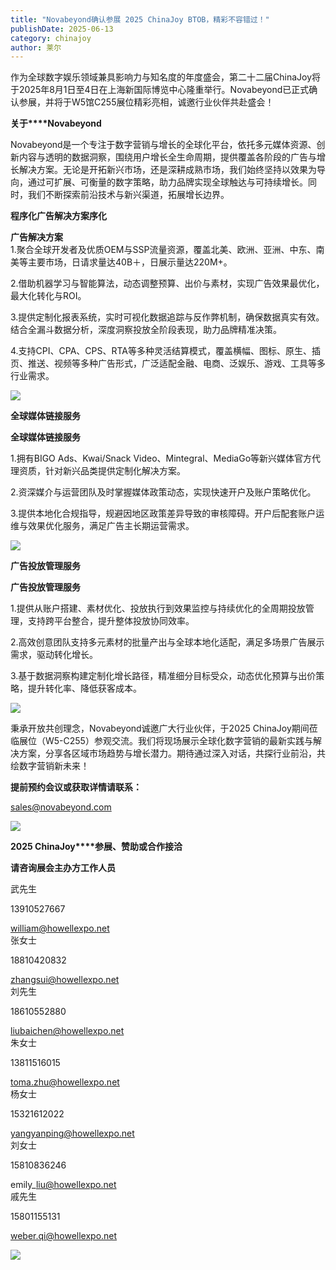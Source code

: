 ```yaml
---
title: "Novabeyond确认参展 2025 ChinaJoy BTOB，精彩不容错过！"
publishDate: 2025-06-13
category: chinajoy
author: 莱尔
---
```


作为全球数字娱乐领域兼具影响力与知名度的年度盛会，第二十二届ChinaJoy将于2025年8月1日至4日在上海新国际博览中心隆重举行。Novabeyond已正式确认参展，并将于W5馆C255展位精彩亮相，诚邀行业伙伴共赴盛会！

**关于****Novabeyond**

Novabeyond是一个专注于数字营销与增长的全球化平台，依托多元媒体资源、创新内容与透明的数据洞察，围绕用户增长全生命周期，提供覆盖各阶段的广告与增长解决方案。无论是开拓新兴市场，还是深耕成熟市场，我们始终坚持以效果为导向，通过可扩展、可衡量的数字策略，助力品牌实现全球触达与可持续增长。同时，我们不断探索前沿技术与新兴渠道，拓展增长边界。

**程序化广告解决方案序化**

**广告解决方案**  
1.聚合全球开发者及优质OEM与SSP流量资源，覆盖北美、欧洲、亚洲、中东、南美等主要市场，日请求量达40B＋，日展示量达220M+。

2.借助机器学习与智能算法，动态调整预算、出价与素材，实现广告效果最优化，最大化转化与ROI。

3.提供定制化报表系统，实时可视化数据追踪与反作弊机制，确保数据真实有效。结合全漏斗数据分析，深度洞察投放全阶段表现，助力品牌精准决策。

4.支持CPI、CPA、CPS、RTA等多种灵活结算模式，覆盖横幅、图标、原生、插页、推送、视频等多种广告形式，广泛适配金融、电商、泛娱乐、游戏、工具等多行业需求。

![](https://ec-net-1251389766.cos.ap-shanghai.myqcloud.com/wp-content/uploads/2025/06/20250613120811898.png)

  
**全球媒体链接服务**

**全球媒体链接服务**

1.拥有BIGO Ads、Kwai/Snack Video、Mintegral、MediaGo等新兴媒体官方代理资质，针对新兴品类提供定制化解决方案。

2.资深媒介与运营团队及时掌握媒体政策动态，实现快速开户及账户策略优化。

3.提供本地化合规指导，规避因地区政策差异导致的审核障碍。开户后配套账户运维与效果优化服务，满足广告主长期运营需求。

![](https://ec-net-1251389766.cos.ap-shanghai.myqcloud.com/wp-content/uploads/2025/06/20250613120814194.png)

**广告投放管理服务**

**广告投放管理服务**

1.提供从账户搭建、素材优化、投放执行到效果监控与持续优化的全周期投放管理，支持跨平台整合，提升整体投放协同效率。

2.高效创意团队支持多元素材的批量产出与全球本地化适配，满足多场景广告展示需求，驱动转化增长。

3.基于数据洞察构建定制化增长路径，精准细分目标受众，动态优化预算与出价策略，提升转化率、降低获客成本。

![](https://ec-net-1251389766.cos.ap-shanghai.myqcloud.com/wp-content/uploads/2025/06/20250613120818605.png)

秉承开放共创理念，Novabeyond诚邀广大行业伙伴，于2025 ChinaJoy期间莅临展位（W5-C255）参观交流。我们将现场展示全球化数字营销的最新实践与解决方案，分享各区域市场趋势与增长潜力。期待通过深入对话，共探行业前沿，共绘数字营销新未来！

**提前预约会议或获取详情请联系：**

sales@novabeyond.com

![](https://ec-net-1251389766.cos.ap-shanghai.myqcloud.com/wp-content/uploads/2025/06/20250613120821769.png)

**2025 ChinaJoy****参展、赞助或合作接洽**

**请咨询展会主办方工作人员**

武先生

13910527667

william@howellexpo.net  
张女士

18810420832

zhangsui@howellexpo.net  
刘先生

18610552880

liubaichen@howellexpo.net  
朱女士

13811516015

toma.zhu@howellexpo.net  
杨女士

15321612022

yangyanping@howellexpo.net  
刘女士

15810836246

emily\_liu@howellexpo.net  
戚先生

15801155131

weber.qi@howellexpo.net

![](https://ec-net-1251389766.cos.ap-shanghai.myqcloud.com/wp-content/uploads/2025/06/20250613120824265.png)
